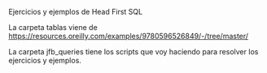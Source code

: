 Ejercicios y ejemplos de Head First SQL

La carpeta tablas viene de https://resources.oreilly.com/examples/9780596526849/-/tree/master/

La carpeta jfb_queries tiene los scripts que voy haciendo para resolver los ejercicios y ejemplos.